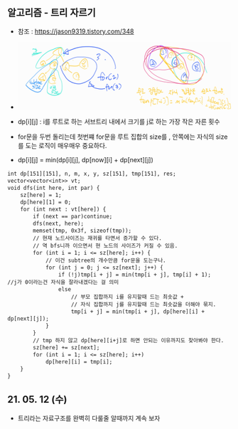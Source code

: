 ## 알고리즘 - 트리 자르기

 - 참조 : https://jason9319.tistory.com/348

 - ![Alt text](./img/img_210512.jpg)

 - dp[i][j] : i를 루트로 하는 서브트리 내에서 크기를 j로 하는 가장 작은 자른 횟수

 - for문을 두번 돌리는데 첫번쨰 for문을 루트 집합의 size를 , 안쪽에는 자식의 size를 도는 로직이 매우매우 중요하다.

 - dp[i][j] = min(dp[i][j], dp[now][i] + dp[next][j])

```
int dp[151][151], n, m, x, y, sz[151], tmp[151], res;
vector<vector<int>> vt;
void dfs(int here, int par) {
    sz[here] = 1;
    dp[here][1] = 0;
    for (int next : vt[here]) {
        if (next == par)continue;
        dfs(next, here);
        memset(tmp, 0x3f, sizeof(tmp));
        // 현재 노드사이즈는 재귀를 타면서 증가할 수 있다.
        // 역 bfs니까 이으면서 현 노드의 사이즈가 커질 수 있음.
        for (int i = 1; i <= sz[here]; i++) {
            // 이건 subtree의 개수만큼 for문을 도는구나.
            for (int j = 0; j <= sz[next]; j++) {
                if (!j)tmp[i + j] = min(tmp[i + j], tmp[i] + 1);    //j가 0이라는건 자식을 잘라내겠다는 걸 의미
                else
                    // 부모 집합까지 i를 유지할때 드는 최솟값 +
                    // 자식 집합까지 j를 유지할때 드는 최솟값을 더해야 묶지.
                    tmp[i + j] = min(tmp[i + j], dp[here][i] + dp[next][j]);
            }
        }
        // tmp 하지 않고 dp[here][i+j]로 하면 안되는 이유까지도 찾아봐야 한다.
        sz[here] += sz[next];
        for (int i = 1; i <= sz[here]; i++)
            dp[here][i] = tmp[i];
    }
}
```

## 21. 05. 12 (수)

 - 트리라는 자료구조를 완벽히 다룰줄 알때까지 계속 보자
